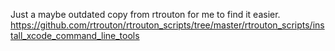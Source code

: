 Just a maybe outdated copy from rtrouton for me to find it easier.<br />
https://github.com/rtrouton/rtrouton_scripts/tree/master/rtrouton_scripts/install_xcode_command_line_tools

